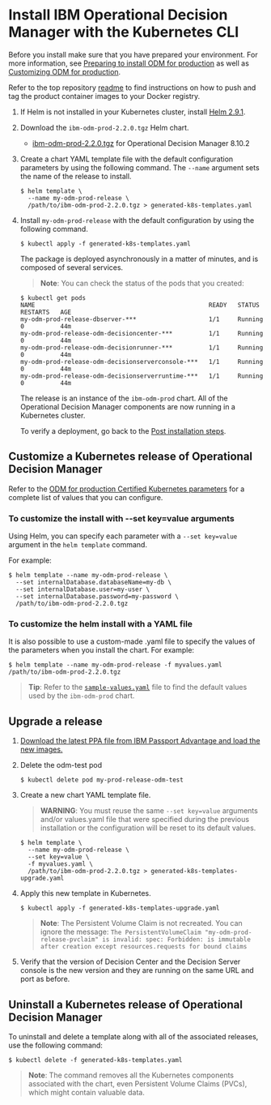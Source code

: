 # Install IBM Operational Decision Manager with the Kubernetes CLI

Before you install make sure that you have prepared your environment. For more information, see [Preparing to install ODM for production](https://www.ibm.com/support/knowledgecenter/SSYHZ8_19.0.x/com.ibm.dba.install/k8s_topics/tsk_preparing_odmk8s.html) as well as [Customizing ODM for production](https://www.ibm.com/support/knowledgecenter/SSYHZ8_19.0.x/com.ibm.dba.install/k8s_topics/tsk_install_odm.html).

Refer to the top repository [readme](../../README.md#step-2-download-a-product-package-from-ppa-and-load-the-images) to find instructions on how to push and tag the product container images to your Docker registry.

1. If Helm is not installed in your Kubernetes cluster, install [Helm 2.9.1](https:/github.com/helm/helm/releases/tag/v2.9.1).

2. Download the `ibm-odm-prod-2.2.0.tgz` Helm chart.
   - [ibm-odm-prod-2.2.0.tgz](ibm-odm-prod-2.2.0.tgz) for Operational Decision Manager 8.10.2

3. Create a chart YAML template file with the default configuration parameters by using the following command. The `--name` argument sets the name of the release to install.

   ```console
   $ helm template \
     --name my-odm-prod-release \
     /path/to/ibm-odm-prod-2.2.0.tgz > generated-k8s-templates.yaml
   ```

4. Install `my-odm-prod-release` with the default configuration by using the following command.

   ```console
   $ kubectl apply -f generated-k8s-templates.yaml
   ```
   The package is deployed asynchronously in a matter of minutes, and is composed of several services.

   > **Note**: You can check the status of the pods that you created:
   ```console
   $ kubectl get pods
   NAME                                                READY   STATUS    RESTARTS   AGE
   my-odm-prod-release-dbserver-***                    1/1     Running   0          44m
   my-odm-prod-release-odm-decisioncenter-***          1/1     Running   0          44m
   my-odm-prod-release-odm-decisionrunner-***          1/1     Running   0          44m
   my-odm-prod-release-odm-decisionserverconsole-***   1/1     Running   0          44m
   my-odm-prod-release-odm-decisionserverruntime-***   1/1     Running   0          44m
   ```

   The release is an instance of the `ibm-odm-prod` chart. All of the Operational Decision Manager components are now running in a Kubernetes cluster.

   To verify a deployment, go back to the [Post installation steps](../README.md#post-installation-steps).

## Customize a Kubernetes release of Operational Decision Manager

Refer to the [ODM for production Certified Kubernetes parameters](https://www.ibm.com/support/knowledgecenter/SSYHZ8_19.0.x/com.ibm.dba.ref/k8s_topics/ref_parameters_prod.html) for a complete list of values that you can configure.

### To customize the install with --set key=value arguments

Using Helm, you can specify each parameter with a `--set key=value` argument in the `helm template` command.

For example:
```console
$ helm template --name my-odm-prod-release \
  --set internalDatabase.databaseName=my-db \
  --set internalDatabase.user=my-user \
  --set internalDatabase.password=my-password \
  /path/to/ibm-odm-prod-2.2.0.tgz
```

### To customize the helm install with a YAML file

It is also possible to use a custom-made .yaml file to specify the values of the parameters when you install the chart.
For example:

```console
$ helm template --name my-odm-prod-release -f myvalues.yaml /path/to/ibm-odm-prod-2.2.0.tgz
```

> **Tip**: Refer to the [`sample-values.yaml`](../configuration/sample-values.yaml) file to find the default values used by the `ibm-odm-prod` chart.

## Upgrade a release

1. [Download the latest PPA file from IBM Passport Advantage and load the new images.](../README.md#step-2-download-a-product-package-from-ppa-and-load-the-images)

3. Delete the odm-test pod

   ```console
   $ kubectl delete pod my-prod-release-odm-test
   ```

2. Create a new chart YAML template file.

   > **WARNING**: You must reuse the same `--set key=value` arguments and/or values.yaml file that were specified during the previous installation or the configuration will be reset to its default values.

   ```console
   $ helm template \
     --name my-odm-prod-release \
     --set key=value \
     -f myvalues.yaml \
     /path/to/ibm-odm-prod-2.2.0.tgz > generated-k8s-templates-upgrade.yaml
   ```

4. Apply this new template in Kubernetes.

   ```console
   $ kubectl apply -f generated-k8s-templates-upgrade.yaml
   ```

   > **Note**: The Persistent Volume Claim is not recreated. You can ignore the message: `The PersistentVolumeClaim "my-odm-prod-release-pvclaim" is invalid: spec: Forbidden: is immutable after creation except resources.requests for bound claims`

5. Verify that the version of Decision Center and the Decision Server console is the new version and they are running on the same URL and port as before.

## Uninstall a Kubernetes release of Operational Decision Manager

To uninstall and delete a template along with all of the associated releases, use the following command:

```console
$ kubectl delete -f generated-k8s-templates.yaml
```

> **Note**: The command removes all the Kubernetes components associated with the chart, even Persistent Volume Claims (PVCs), which might contain valuable data.
